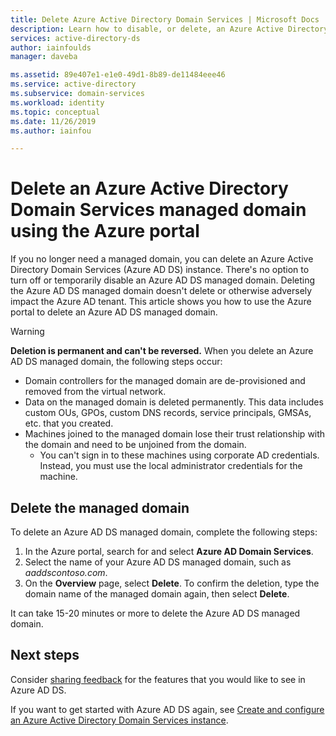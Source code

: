 ```yaml
---
title: Delete Azure Active Directory Domain Services | Microsoft Docs
description: Learn how to disable, or delete, an Azure Active Directory Domain Services managed domain using the Azure portal
services: active-directory-ds
author: iainfoulds
manager: daveba

ms.assetid: 89e407e1-e1e0-49d1-8b89-de11484eee46
ms.service: active-directory
ms.subservice: domain-services
ms.workload: identity
ms.topic: conceptual
ms.date: 11/26/2019
ms.author: iainfou

---
```

# Delete an Azure Active Directory Domain Services managed domain using the Azure portal

If you no longer need a managed domain, you can delete an Azure Active Directory Domain Services (Azure AD DS) instance. There's no option to turn off or temporarily disable an Azure AD DS managed domain. Deleting the Azure AD DS managed domain doesn't delete or otherwise adversely impact the Azure AD tenant. This article shows you how to use the Azure portal to delete an Azure AD DS managed domain.

> [!WARNING]
> **Deletion is permanent and can't be reversed.**
> When you delete an Azure AD DS managed domain, the following steps occur:
>   * Domain controllers for the managed domain are de-provisioned and removed from the virtual network.
>   * Data on the managed domain is deleted permanently. This data includes custom OUs, GPOs, custom DNS records, service principals, GMSAs, etc. that you created.
>   * Machines joined to the managed domain lose their trust relationship with the domain and need to be unjoined from the domain.
>       * You can't sign in to these machines using corporate AD credentials. Instead, you must use the local administrator credentials for the machine.

## Delete the managed domain

To delete an Azure AD DS managed domain, complete the following steps:

1. In the Azure portal, search for and select **Azure AD Domain Services**.
1. Select the name of your Azure AD DS managed domain, such as *aaddscontoso.com*.
1. On the **Overview** page, select **Delete**. To confirm the deletion, type the domain name of the managed domain again, then select **Delete**.

It can take 15-20 minutes or more to delete the Azure AD DS managed domain.

## Next steps

Consider [sharing feedback][feedback] for the features that you would like to see in Azure AD DS.

If you want to get started with Azure AD DS again, see [Create and configure an Azure Active Directory Domain Services instance][create-instance].

<!-- INTERNAL LINKS -->
[feedback]: contact-us.md
[create-instance]: tutorial-create-instance.md
